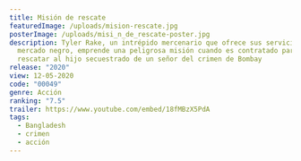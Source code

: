 ```yaml
---
title: Misión de rescate
featuredImage: /uploads/mision-rescate.jpg
posterImage: /uploads/misi_n_de_rescate-poster.jpg
description: Tyler Rake, un intrépido mercenario que ofrece sus servicios en el
  mercado negro, emprende una peligrosa misión cuando es contratado para
  rescatar al hijo secuestrado de un señor del crimen de Bombay
release: "2020"
view: 12-05-2020
code: "00049"
genre: Acción
ranking: "7.5"
trailer: https://www.youtube.com/embed/18fMBzX5PdA
tags:
  - Bangladesh
  - crimen
  - acción
---
```

